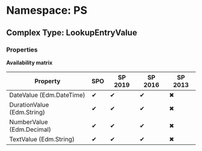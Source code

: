 # Namespace: PS

## Complex Type: LookupEntryValue

### Properties

**Availability matrix**

Property | SPO | SP 2019 | SP 2016 | SP 2013
----------|-----|---------|---------|--------
DateValue (Edm.DateTime) | ✔ | ✔ | ✔ | ✖
DurationValue (Edm.String) | ✔ | ✔ | ✔ | ✖
NumberValue (Edm.Decimal) | ✔ | ✔ | ✔ | ✖
TextValue (Edm.String) | ✔ | ✔ | ✔ | ✖
